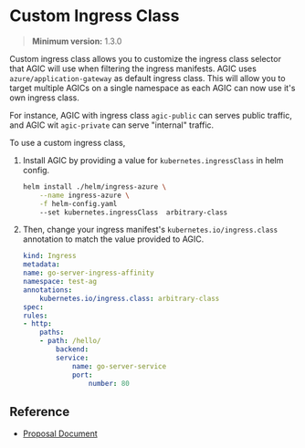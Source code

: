 # Custom Ingress Class
> **Minimum version:** 1.3.0

Custom ingress class allows you to customize the ingress class selector that AGIC will use when filtering the ingress manifests. AGIC uses `azure/application-gateway` as default ingress class. This  will allow you to target multiple AGICs on a single namespace as each AGIC can now use it's own ingress class.

For instance, AGIC with ingress class `agic-public` can serves public traffic, and AGIC wit `agic-private` can serve "internal" traffic.

To use a custom ingress class,

1. Install AGIC by providing a value for `kubernetes.ingressClass` in helm config.
    ```bash
    helm install ./helm/ingress-azure \
        --name ingress-azure \
        -f helm-config.yaml
        --set kubernetes.ingressClass  arbitrary-class
    ```

2. Then, change your ingress manifest's  `kubernetes.io/ingress.class` annotation to match the value provided to AGIC.
    ```yaml
    kind: Ingress
    metadata:
    name: go-server-ingress-affinity
    namespace: test-ag
    annotations:
        kubernetes.io/ingress.class: arbitrary-class
    spec:
    rules:
    - http:
        paths:
        - path: /hello/
            backend:
            service:
                name: go-server-service
                port:
                    number: 80
    ```

## Reference
* [Proposal Document](../../proposals\multiple-gateways-single-cluster.md)